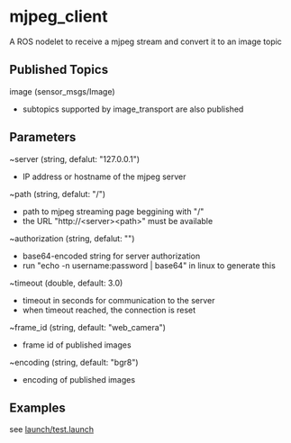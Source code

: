 # mjpeg_client
A ROS nodelet to receive a mjpeg stream and convert it to an image topic

## Published Topics
image (sensor_msgs/Image)
* subtopics supported by image_transport are also published

## Parameters
~server (string, defalut: "127.0.0.1")
* IP address or hostname of the mjpeg server

~path (string, defalut: "/")
* path to mjpeg streaming page beggining with "/"
* the URL "http://\<server>\<path>" must be available

~authorization (string, defalut: "")
* base64-encoded string for server authorization
* run "echo -n username:password | base64" in linux to generate this

~timeout (double, default: 3.0)
* timeout in seconds for communication to the server
* when timeout reached, the connection is reset

~frame_id (string, default: "web_camera")
* frame id of published images

~encoding (string, default: "bgr8")
* encoding of published images

## Examples
see [launch/test.launch](launch/test.launch)
